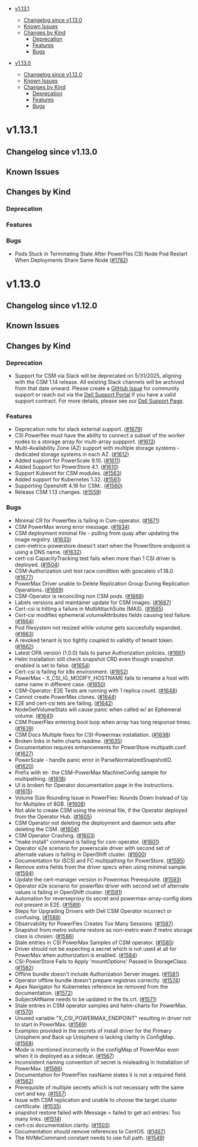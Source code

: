 <!--toc-->

- [v1.13.1](#v1131)
  - [Changelog since v1.13.0](#changelog-since-v1130)
  - [Known Issues](#known-issues)
  - [Changes by Kind](#changes-by-kind)
    - [Deprecation](#deprecation)
    - [Features](#features)
    - [Bugs](#bugs)


- [v1.13.0](#v1130)
  - [Changelog since v1.12.0](#changelog-since-v1120)
  - [Known Issues](#known-issues-1)
  - [Changes by Kind](#changes-by-kind-1)
    - [Deprecation](#deprecation-1)
    - [Features](#features-1)
    - [Bugs](#bugs-1)
 

# v1.13.1

## Changelog since v1.13.0

## Known Issues

## Changes by Kind 

### Deprecation 

### Features

### Bugs
- Pods Stuck in Terminating State After PowerFlex CSI Node Pod Restart When Deployments Share Same Node ([#1782](https://github.com/dell/csm/issues/1782))


# v1.13.0 

## Changelog since v1.12.0 

## Known Issues 

## Changes by Kind 

### Deprecation 

- Support for CSM via Slack will be deprecated on 5/31/2025, aligning with the CSM 1.14 release. All existing Slack channels will be archived from that date onward. Please create a [GitHub Issue](https://github.com/dell/csm/issues) for community support or reach out via the [Dell Support Portal](https://dell.com/support) if you have a valid support contract. For more details, please see our [Dell Support Page](https://dell.github.io/csm-docs/docs/support/).

### Features 

- Deprecation note for slack external support. ([#1679](https://github.com/dell/csm/issues/1679))
- CSI Powerflex must have the ability to connect a subset of the worker nodes to a storage array for multi-array suppport. ([#1613](https://github.com/dell/csm/issues/1613))
- Multi-Availability Zone (AZ) support with multiple storage systems - dedicated storage systems in each AZ. ([#1612](https://github.com/dell/csm/issues/1612))
- Added support for PowerScale 9.10. ([#1611](https://github.com/dell/csm/issues/1611))
- Added Support for PowerStore 4.1. ([#1610](https://github.com/dell/csm/issues/1610))
- Support Kubevirt for CSM modules. ([#1563](https://github.com/dell/csm/issues/1563))
- Added support for Kubernetes 1.32. ([#1561](https://github.com/dell/csm/issues/1561))
- Supporting Openshift 4.18 for CSM.. ([#1560](https://github.com/dell/csm/issues/1560))
- Release CSM 1.13 changes. ([#1559](https://github.com/dell/csm/issues/1559))

### Bugs 

- Minimal CR for Powerflex is failing in Csm-operator. ([#1671](https://github.com/dell/csm/issues/1671))
- CSM PowerMax wrong error message. ([#1634](https://github.com/dell/csm/issues/1634))
- CSM deployment minimal file - pulling from quay after updating the image registry. ([#1633](https://github.com/dell/csm/issues/1633))
- csm-metrics-powerstore doesn't start when the PowerStore endpoint is using a DNS name. ([#1632](https://github.com/dell/csm/issues/1632))
- cert-csi CapacityTracking test fails when more than 1 CSI driver is deployed. ([#1504](https://github.com/dell/csm/issues/1504))
- CSM-Authorization unit test race condition with goscaleio v1.18.0. ([#1677](https://github.com/dell/csm/issues/1677))
- PowerMax Driver unable to Delete Replication Group During Replication Operations. ([#1669](https://github.com/dell/csm/issues/1669))
- CSM-Operator is reconciling non CSM pods. ([#1668](https://github.com/dell/csm/issues/1668))
- Labels versions and maintainer update for CSM images. ([#1667](https://github.com/dell/csm/issues/1667))
- Cert-csi is hitting a failure in MultiAttachSuite (MAS). ([#1665](https://github.com/dell/csm/issues/1665))
- Cert-csi modifies ephemeral.volumeAttributes fields causing test failure. ([#1664](https://github.com/dell/csm/issues/1664))
- Pod filesystem not resized while volume gets succesfully expanded. ([#1663](https://github.com/dell/csm/issues/1663))
- A revoked tenant is too tightly coupled to validity of tenant token. ([#1662](https://github.com/dell/csm/issues/1662))
- Latest OPA version (1.0.0) fails to parse Authorization policies. ([#1661](https://github.com/dell/csm/issues/1661))
- Helm installation still check snapshot CRD even though snapshot enabled is set to false. ([#1654](https://github.com/dell/csm/issues/1654))
- Cert-csi is failing for k8s environment. ([#1652](https://github.com/dell/csm/issues/1652))
- PowerMax - X_CSI_IG_MODIFY_HOSTNAME fails to rename a host with same name in different case. ([#1650](https://github.com/dell/csm/issues/1650))
- CSM-Operator: E2E Tests are running with 1 replica count. ([#1648](https://github.com/dell/csm/issues/1648))
- Cannot create PowerMax clones. ([#1644](https://github.com/dell/csm/issues/1644))
- E2E and cert-csi tets are failing. ([#1642](https://github.com/dell/csm/issues/1642))
- NodeGetVolumeStats will cause panic when called w/ an Ephemeral volume. ([#1641](https://github.com/dell/csm/issues/1641))
- CSM PowerFlex entering boot loop when array has long response times. ([#1639](https://github.com/dell/csm/issues/1639))
- CSM Docs Multiple fixes for CSI-Powermax installation. ([#1638](https://github.com/dell/csm/issues/1638))
- Broken links in helm charts readme. ([#1635](https://github.com/dell/csm/issues/1635))
- Documentation requires enhancements for PowerStore multipath.conf. ([#1627](https://github.com/dell/csm/issues/1627))
- PowerScale - handle panic error in ParseNormalizedSnapshotID. ([#1620](https://github.com/dell/csm/issues/1620))
- Prefix with `99-` the CSM-PowerMax MachineConfig sample for multipathing. ([#1618](https://github.com/dell/csm/issues/1618))
- UI is broken for Operator documentation page in the instructions. ([#1615](https://github.com/dell/csm/issues/1615))
- Volume Size Rounding Issue in PowerFlex: Rounds Down Instead of Up for Multiples of 8GB. ([#1608](https://github.com/dell/csm/issues/1608))
- Not able to create CSM using the minimal file, if the Operator deployed from the Operator Hub. ([#1605](https://github.com/dell/csm/issues/1605))
- CSM Operator not deleting the deployment and daemon sets after deleting the CSM. ([#1604](https://github.com/dell/csm/issues/1604))
- CSM Operator Crashing. ([#1603](https://github.com/dell/csm/issues/1603))
- "make install" command is failing for csm-operator. ([#1601](https://github.com/dell/csm/issues/1601))
- Operator e2e scenario for powerscale driver with second set of alternate values is failing in OpenShift cluster. ([#1600](https://github.com/dell/csm/issues/1600))
- Documentation for iSCSI and FC multipathing for PowerStore. ([#1595](https://github.com/dell/csm/issues/1595))
- Remove extra fields from the driver specs when using minimal sample. ([#1594](https://github.com/dell/csm/issues/1594))
- Update the cert-manager version in Powermax Prerequisite. ([#1593](https://github.com/dell/csm/issues/1593))
- Operator e2e scenario for powerflex driver with second set of alternate values is failing in OpenShift cluster. ([#1591](https://github.com/dell/csm/issues/1591))
- Automation for reverseproxy tls secret and  powermax-array-config does not present in E2E. ([#1589](https://github.com/dell/csm/issues/1589))
- Steps for Upgrading Drivers with Dell CSM Operator incorrect or confusing. ([#1588](https://github.com/dell/csm/issues/1588))
- Observability for PowerFlex Creates Too Many Sessions. ([#1587](https://github.com/dell/csm/issues/1587))
- Snapshot from metro volume restore as non-metro even if metro storage class is chosen. ([#1586](https://github.com/dell/csm/issues/1586))
- Stale entries in CSI PowerMax Samples of CSM operator. ([#1585](https://github.com/dell/csm/issues/1585))
- Driver should not be expecting a secret which is not used at all for PowerMax when authorization is enabled. ([#1584](https://github.com/dell/csm/issues/1584))
- CSI-PowerStore Fails to Apply 'mountOptions' Passed in StorageClass. ([#1582](https://github.com/dell/csm/issues/1582))
- Offline bundle doesn't include Authorization Server images. ([#1581](https://github.com/dell/csm/issues/1581))
- Operator offline bundle doesn't prepare registries correctly. ([#1574](https://github.com/dell/csm/issues/1574))
- Apex Navigator for Kubernetes reference be removed from the documentation. ([#1572](https://github.com/dell/csm/issues/1572))
- SubjectAltName needs to be updated in the tls.crt. ([#1571](https://github.com/dell/csm/issues/1571))
- Stale entries in CSM operator samples and helm-charts for PowerMax. ([#1570](https://github.com/dell/csm/issues/1570))
- Unused variable "X_CSI_POWERMAX_ENDPOINT" resulting in driver not to start in PowerMax. ([#1569](https://github.com/dell/csm/issues/1569))
- Examples provided in the secrets of install driver for the Primary Unisphere and Back up Unisphere is lacking clarity in ConfigMap. ([#1568](https://github.com/dell/csm/issues/1568))
- Mode is mentioned incorrectly in the configMap of PowerMax even when it is deployed as a sidecar. ([#1567](https://github.com/dell/csm/issues/1567))
- Inconsistent naming convention of secret is misleading in Installation of PowerMax. ([#1566](https://github.com/dell/csm/issues/1566))
- Documentation for PowerFlex nasName states it is not a required field. ([#1562](https://github.com/dell/csm/issues/1562))
- Prerequisite of multiple secrets which is not necessary with the same cert and key. ([#1557](https://github.com/dell/csm/issues/1557))
- Issue with CSM replication and unable to choose the target cluster certificate. ([#1535](https://github.com/dell/csm/issues/1535))
- snapshot restore failed with Message = failed to get acl entries: Too many links. ([#1514](https://github.com/dell/csm/issues/1514))
- cert-csi documentation clarity. ([#1503](https://github.com/dell/csm/issues/1503))
- Documentation should remove references to CentOS. ([#1467](https://github.com/dell/csm/issues/1467))
- The NVMeCommand constant needs to use full path. ([#1549](https://github.com/dell/csm/issues/1549))
